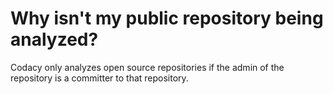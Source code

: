 # Why isn't my public repository being analyzed?

Codacy only analyzes open source repositories if the admin of the repository is a committer to that repository.
